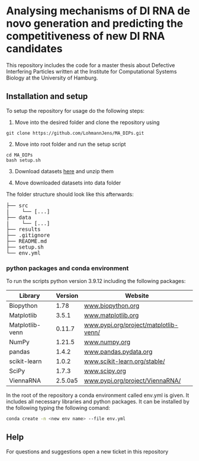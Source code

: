 # Analysing mechanisms of DI RNA de novo generation and predicting the competitiveness of new DI RNA candidates

This repository includes the code for a master thesis about Defective Interfering Particles written at the Institute for Computational Systems Biology at the University of Hamburg.


## Installation and setup

To setup the repository for usage do the following steps:


1. Move into the desired folder and clone the repository using

```
git clone https://github.com/LohmannJens/MA_DIPs.git
```

2. Move into root folder and run the setup script

```
cd MA_DIPs
bash setup.sh
```

3. Download datasets [here](https://drive.google.com/drive/folders/1QAxqjZMCb7OJyK3GxBGogCJKs3rX65Ya) and unzip them

4. Move downloaded datasets into data folder

The folder structure should look like this afterwards:

<pre>
├── src
|    └── [...]
├── data
|    └── [...]
├── results
├── .gitignore
├── README.md
├── setup.sh
└── env.yml
</pre>


### python packages and conda environment

To run the scripts python version 3.9.12 including the following packages:

| Library         | Version | Website                               |
|-----------------|---------|---------------------------------------|
| Biopython       | 1.78    | www.biopython.org                     |
| Matplotlib      | 3.5.1   | www.matplotlib.org                    |
| Matplotlib-venn | 0.11.7  | www.pypi.org/project/matplotlib-venn/ |
| NumPy           | 1.21.5  | www.numpy.org                         |
| pandas          | 1.4.2   | www.pandas.pydata.org                 |
| scikit-learn    | 1.0.2   | www.scikit-learn.org/stable/          |
| SciPy           | 1.7.3   | www.scipy.org                         |
| ViennaRNA       | 2.5.0a5 | www.pypi.org/project/ViennaRNA/       |

In the root of the repository a conda environment called env.yml is given. It includes all necessary libraries and python packages. It can be installed by the following typing the following comand:

```bash
conda create -n <new env name> --file env.yml
```

## Help
For questions and suggestions open a new ticket in this repository
